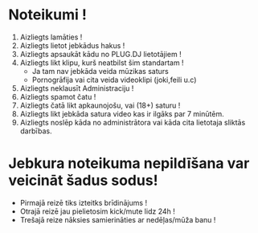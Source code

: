 # Noteikumi !
1. Aizliegts lamāties !
2. Aizliegts lietot jebkādus hakus !
3. Aizliegts apsaukāt kādu no PLUG.DJ lietotājiem !
4. Aizliegts likt klipu, kurš neatbilst šim standartam !
     * Ja tam nav jebkāda veida mūzikas saturs
     * Pornogrāfija vai cita veida videoklipi (joki,feili u.c)
5. Aizliegts neklausīt Administraciju !
6. Aizliegts spamot čatu !
7. Aizliegts čatā likt apkaunojošu, vai (18+) saturu !
8. Aizliegts likt jebkāda satura video kas ir ilgāks par 7 minūtēm.
9. Aizliegts noslēp kāda no administrātora vai kāda cita lietotaja sliktās darbības.


# Jebkura noteikuma nepildīšana var veicināt šadus sodus!
* Pirmajā reizē tiks izteitks brīdinājums !
* Otrajā reizē jau pielietosim kick/mute lidz 24h !
* Trešajā reize nāksies samierināties ar nedēļas/mūža banu !


